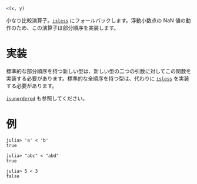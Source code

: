 ```julia
<(x, y)
```

小なり比較演算子。[`isless`](@ref) にフォールバックします。浮動小数点の NaN 値の動作のため、この演算子は部分順序を実装します。

# 実装

標準的な部分順序を持つ新しい型は、新しい型の二つの引数に対してこの関数を実装する必要があります。標準的な全順序を持つ型は、代わりに [`isless`](@ref) を実装する必要があります。

[`isunordered`](@ref) も参照してください。

# 例

```jldoctest
julia> 'a' < 'b'
true

julia> "abc" < "abd"
true

julia> 5 < 3
false
```
